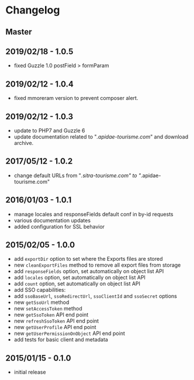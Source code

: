 # Changelog

## Master

## 2019/02/18 - 1.0.5

* fixed Guzzle 1.0 postField > formParam

## 2019/02/12 - 1.0.4

* fixed mmoreram version to prevent composer alert.

## 2019/02/12 - 1.0.3

* update to PHP7 and Guzzle 6
* update documentation related to "*.apidae-tourisme.com*" and download archive.

## 2017/05/12 - 1.0.2

- change default URLs from "*.sitra-tourisme.com" to "*.apidae-tourisme.com"

## 2016/01/03 - 1.0.1

- manage locales and responseFields default conf in by-id requests
- various documentation updates
- added configuration for SSL behavior

## 2015/02/05 - 1.0.0

- add `exportDir` option to set where the Exports files are stored
- new `cleanExportFiles` method to remove all export files from storage
- add `responseFields` option, set automatically on object list API
- add `locales` option, set automatically on object list API
- add `count` option, set automatically on object list API
- add SSO capabilities:
 - add `ssoBaseUrl`, `ssoRedirectUrl`, `ssoClientId` and `ssoSecret` options
 - new `getSsoUrl` method
 - new `setAccessToken` method
 - new `getSsoToken` API end point
 - new `refreshSsoToken` API end point
- new `getUserProfile` API end point
- new `getUserPermissionOnObject` API end point
- add tests for basic client and metadata

## 2015/01/15 - 0.1.0

- initial release
